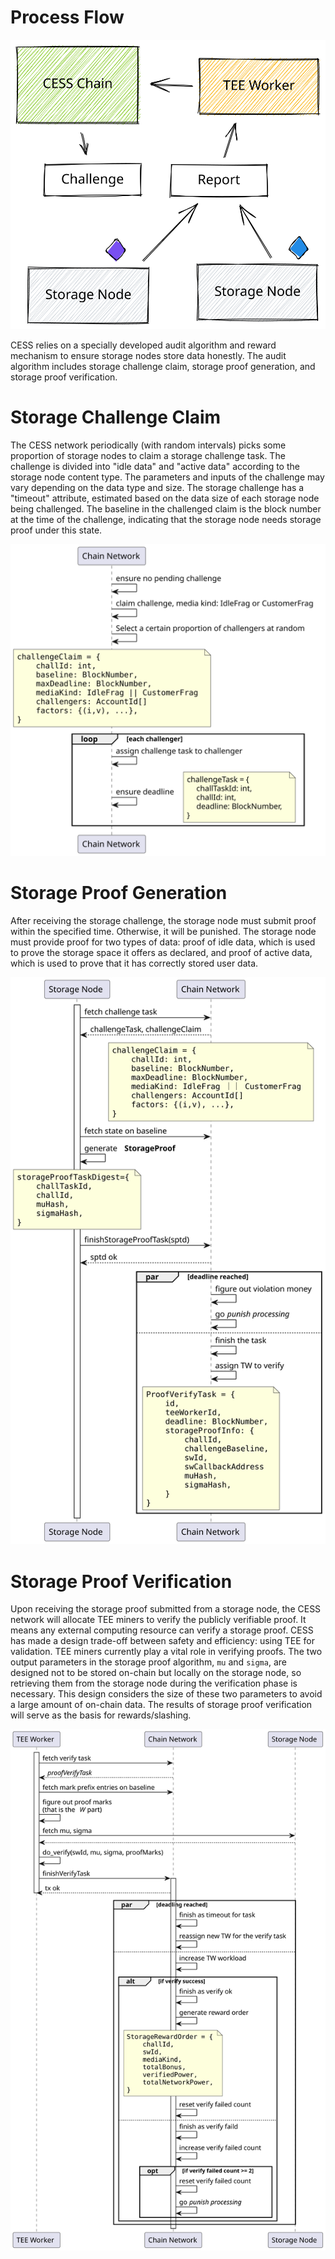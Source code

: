 # Process Flow

![Data Audit Process Flow](../../assets/ref/data-lifecycle/audit-process.svg)

CESS relies on a specially developed audit algorithm and reward mechanism to ensure storage nodes store data honestly. The audit algorithm includes storage challenge claim, storage proof generation, and storage proof verification.

# Storage Challenge Claim

The CESS network periodically (with random intervals) picks some proportion of storage nodes to claim a storage challenge task. The challenge is divided into "idle data" and "active data" according to the storage node content type. The parameters and inputs of the challenge may vary depending on the data type and size. The storage challenge has a "timeout" attribute, estimated based on the data size of each storage node being challenged. The baseline in the challenged claim is the block number at the time of the challenge, indicating that the storage node needs storage proof under this state.

![Challenge Flow](../../assets/ref/data-lifecycle/challenge-flow.svg)

# Storage Proof Generation

After receiving the storage challenge, the storage node must submit proof within the specified time. Otherwise, it will be punished. The storage node must provide proof for two types of data: proof of idle data, which is used to prove the storage space it offers as declared, and proof of active data, which is used to prove that it has correctly stored user data.

![Proof Flow](../../assets/ref/data-lifecycle/proof-flow.svg)

# Storage Proof Verification

Upon receiving the storage proof submitted from a storage node, the CESS network will allocate TEE miners to verify the publicly verifiable proof. It means any external computing resource can verify a storage proof. CESS has made a design trade-off between safety and efficiency: using TEE for validation. TEE miners currently play a vital role in verifying proofs. The two output parameters in the storage proof algorithm, `mu` and `sigma`, are designed not to be stored on-chain but locally on the storage node, so retrieving them from the storage node during the verification phase is necessary. This design considers the size of these two parameters to avoid a large amount of on-chain data. The results of storage proof verification will serve as the basis for rewards/slashing.

![Verification Flow](../../assets/ref/data-lifecycle/verification-flow.svg)
